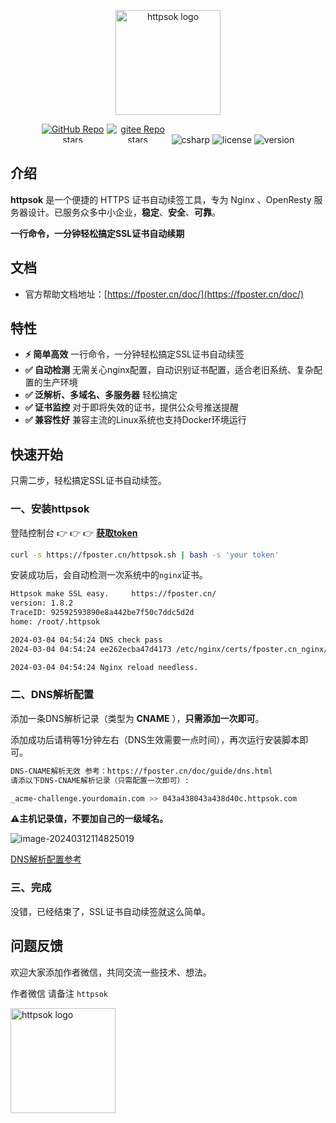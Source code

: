 <p align="center"><a href="https://fposter.cn/doc/" target="_blank"><img width="168" src="https://fposter.cn/dassets/httpsok-logo.png" alt="httpsok logo"></a></p>

<p align="center">
  <a href="https://github.com/httpsok/httpsok" class="link github-link" target="_blank"><img style="max-width: 100px; max-height: 30px;" alt="GitHub Repo stars" src="https://img.shields.io/github/stars/httpsok/httpsok?style=social"></a>
  <a href="https://gitee.com/httpsok/httpsok" class="link gitee-link" target="_blank"><img style="max-width: 100px; max-height: 30px;" alt="gitee Repo stars" src="https://gitee.com/httpsok/httpsok/badge/star.svg"></a>
  <img style="max-width: 100px; max-height: 30px;" alt="csharp" src="https://img.shields.io/badge/language-shell-brightgreen.svg">
  <img style="max-width: 100px; max-height: 30px;"alt="license" src="https://img.shields.io/badge/license-MIT-blue.svg">
  <img style="max-width: 100px; max-height: 30px;"alt="version" src="https://img.shields.io/badge/version-1.8.2-brightgreen">
</p>

## 介绍

**httpsok** 是一个便捷的 HTTPS 证书自动续签工具，专为 Nginx 、OpenResty 服务器设计。已服务众多中小企业，**稳定**、**安全**、**可靠**。

**一行命令，一分钟轻松搞定SSL证书自动续期**

## 文档

- 官方帮助文档地址：[https://fposter.cn/doc/](https://fposter.cn/doc/)

## 特性

- **⚡️ 简单高效** 一行命令，一分钟轻松搞定SSL证书自动续签
- **✅ 自动检测** 无需关心nginx配置，自动识别证书配置，适合老旧系统、复杂配置的生产环境
- **✅ 泛解析、多域名、多服务器** 轻松搞定
- **✅ 证书监控** 对于即将失效的证书，提供公众号推送提醒
- **✅ 兼容性好** 兼容主流的Linux系统也支持Docker环境运行

## 快速开始

只需二步，轻松搞定SSL证书自动续签。

### 一、安装httpsok

登陆控制台 👉 👉 👉 **[获取token](https://fposter.cn/console/)**

```bash
curl -s https://fposter.cn/httpsok.sh | bash -s 'your token'
```

安装成功后，会自动检测一次系统中的`nginx`证书。

```bash
Httpsok make SSL easy.     https://fposter.cn/ 
version: 1.8.2
TraceID: 92592593890e8a442be7f50c7ddc5d2d
home: /root/.httpsok

2024-03-04 04:54:24 DNS check pass
2024-03-04 04:54:24 ee262ecba47d4173 /etc/nginx/certs/fposter.cn_nginx/fposter.cn_bundle.crt Cert valid

2024-03-04 04:54:24 Nginx reload needless.
```


### 二、DNS解析配置

添加一条DNS解析记录（类型为 **CNAME** ），**只需添加一次即可**。

添加成功后请稍等1分钟左右（DNS生效需要一点时间），再次运行安装脚本即可。

```bash
DNS-CNAME解析无效 参考：https://fposter.cn/doc/guide/dns.html
请添以下DNS-CNAME解析记录（只需配置一次即可）: 

_acme-challenge.yourdomain.com >> 043a438043a438d40c.httpsok.com
```

**⚠️主机记录值，不要加自己的一级域名。**

![image-20240312114825019](https://fposter.cn/dassets/image-20240312114825019.png)

[DNS解析配置参考](https://fposter.cn/doc/guide/dns.html)

### 三、完成

没错，已经结束了，SSL证书自动续签就这么简单。

## 问题反馈

欢迎大家添加作者微信，共同交流一些技术、想法。

作者微信 请备注 `httpsok`

<img width="168" src="https://fposter.cn/dassets/qrcode.png" alt="httpsok logo">
